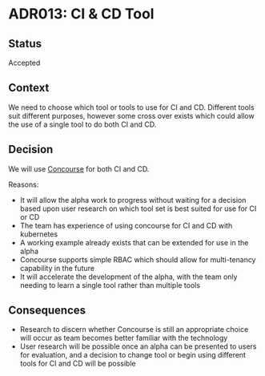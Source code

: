 # ADR013: CI & CD Tool

## Status

Accepted

## Context

We need to choose which tool or tools to use for CI and CD.  Different tools suit different purposes, however some cross over exists which could allow the use of a single tool to do both CI and CD.

## Decision

We will use [Concourse](https://concourse-ci.org/) for both CI and CD.  

Reasons:

- It will allow the alpha work to progress without waiting for a decision based upon user research on which tool set is best suited for use for CI or CD
- The team has experience of using concourse for CI and CD with kubernetes
- A working example already exists that can be extended for use in the alpha
- Concourse supports simple RBAC which should allow for multi-tenancy capability in the future
- It will accelerate the development of the alpha, with the team only needing to learn a single tool rather than multiple tools


## Consequences

- Research to discern whether Concourse is still an appropriate choice will occur as team becomes better familiar with the technology
- User research will be possible once an alpha can be presented to users for evaluation, and a decision to change tool or begin using different tools for CI and CD will be possible

